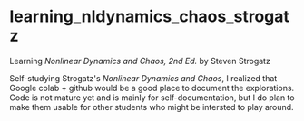 # learning_nldynamics_chaos_strogatz
Learning *Nonlinear Dynamics and Chaos, 2nd Ed.* by Steven Strogatz

Self-studying Strogatz's *Nonlinear Dynamics and Chaos*, I realized that Google colab + github would be a good place to document the explorations.
Code is not mature yet and is mainly for self-documentation, but I do plan to make them usable for other students who might be intersted to play around.
